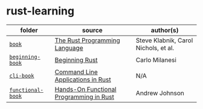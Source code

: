 # rust-learning

| folder                                 | source                                                                                                                | author(s)                            |
| -------------------------------------- | --------------------------------------------------------------------------------------------------------------------- | ------------------------------------ |
| [`book`](./book)                       | [The Rust Programming Language](https://doc.rust-lang.org/stable/book/)                                               | Steve Klabnik, Carol Nichols, et al. |
| [`beginning-book`](./beginning-book)   | [Beginning Rust](https://github.com/apress/beginning-rust-2e)                                                         | Carlo Milanesi                       |
| [`cli-book`](./cli-book)               | [Command Line Applications in Rust](https://rust-cli.github.io/book/index.html)                                       | N/A                                  |
| [`functional-book`](./functional-book) | [Hands-On Functional Programming in Rust](https://github.com/packtpublishing/hands-on-functional-programming-in-rust) | Andrew Johnson                       |

